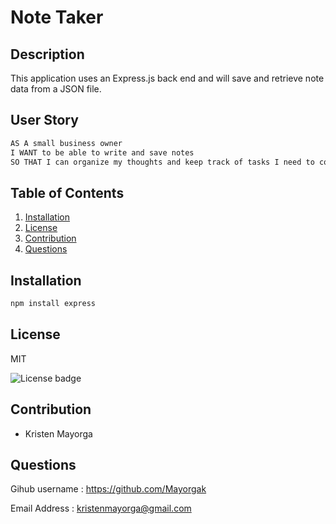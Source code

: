 
  
  # Note Taker




## Description
 This application uses an Express.js back end and will save and retrieve note data from a JSON file. 


## User Story 
  ```bash
AS A small business owner
I WANT to be able to write and save notes
SO THAT I can organize my thoughts and keep track of tasks I need to complete
 ```


## Table of Contents
  1. [Installation](#Installation)
  2. [License](#License)
  3. [Contribution](#Contribution)
  4. [Questions](#Questions)

## Installation 

  ```bash
  npm install express
  ```


## License 

  MIT 

  ![License badge](https://img.shields.io/badge/license-MIT-brightgreen)

## Contribution 
  * Kristen Mayorga
 

## Questions

 Gihub username : <a href= "#">https://github.com/Mayorgak</a>

 Email Address : <a href= "#">kristenmayorga@gmail.com</a>